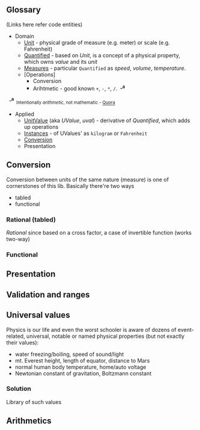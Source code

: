 ## Glossary
(Links here refer code entities)
+ Domain
    + [Unit](../projects/united-values/src/lib/_core/units.ts) - physical grade of measure (e.g. meter) or scale (e.g. Fahrenheit)
    + [Quantified](../projects/united-values/src/lib/_core.quantified.ts/) - based on *Unit*, is a concept of a physical property, which owns *value* and its *unit* 
    + [Measures](../projects/united-values/src/lib/_core.measures.ts/) - particular `Quantified` as *speed*, *volume*, *temperature*.
    + [Operations]
        + Conversion
        + Arihtmetic - good known `+`, `-`, `*`, `/`.&nbsp;&nbsp;<sup>**_a**</sup>
        
&nbsp;&nbsp;<sup>**_a**</sup><sub>&nbsp;&nbsp;Intentionally *arithmetic*, not mathematic - [Quora](https://www.quora.com/What-is-difference-between-arithmetic-and-mathematics "What is the difference between Arithmetic and Mathematics?")</sub>

+ Applied
    + [UnitValue](../projects/united-values/src/lib/uvalue/_uvalue.ts) (aka *UValue*, *uval*) - derivative of *Quantified*, which adds up operations
    + [Instances](../projects/united-values/src/lib/uvalue/instances.ts) - of UValues' as `kilogram` or `Fahrenheit`
    + [Conversion](../projects/united-values/src/lib/uvalue/instances.ts)
    + Presentation

## Conversion
Conversion between units of the same nature (measure) is one of cornerstones of this lib.
Basically there're two ways 
+ tabled 
+ functional
 
### Rational (tabled)
*Rational* since based on a cross factor, a case of invertible function (works two-way)

### Functional

## Presentation

## Validation and ranges


## Universal values
Physics is our life and even the worst schooler is aware of dozens of event-related, universal, notable or named physical properties (but not exactly their values): 
+ water freezing/boiling, speed of sound/light 
+ mt. Everest height, length of equator, distance to Mars
+ normal human body temperature, home/auto voltage
+ Newtonian constant of gravitation, Boltzmann constant

### Solution
Library of such values

## Arithmetics

